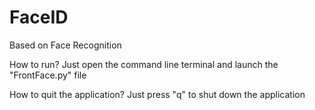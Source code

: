 # FaceID
Based on Face Recognition

  How to run?
  Just open the command line terminal and launch the "FrontFace.py" file

  How to quit the application?
  Just press "q" to shut down the application
